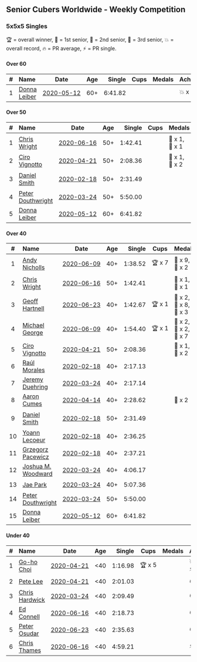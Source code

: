 ## Senior Cubers Worldwide - Weekly Competition
### 5x5x5 Singles

🏆 = overall winner, 🥇 = 1st senior, 🥈 = 2nd senior, 🥉 = 3rd senior, 💥 = overall record, 🔥 = PR average, ⚡ = PR single.

#### Over 60

| # | Name | Date | Age | Single | Cups | Medals | Achievements | Video |
| :--: | :-- | :--: | :--: | --: | :--: | :-- | :-- | :-- |
| 1 | [Donna Leiber](../../persons/donna_leiber/555.md) | [<span style="white-space: nowrap">2020-05-12</span>](2020-05-12.md) | 60+ | 6:41.82 |  |  | <span style="white-space: nowrap">💥 x 1</span>, <span style="white-space: nowrap">⚡ x 1</span> | [Link](https://www.facebook.com/events/276138643524223/permalink/278589523279135/) |

#### Over 50

| # | Name | Date | Age | Single | Cups | Medals | Achievements | Video |
| :--: | :-- | :--: | :--: | --: | :--: | :-- | :-- | :-- |
| 1 | [Chris Wright](../../persons/chris_wright/555.md) | [<span style="white-space: nowrap">2020-06-16</span>](2020-06-16.md) | 50+ | 1:42.41 |  | <span style="white-space: nowrap">🥇 x 1</span>, <span style="white-space: nowrap">🥈 x 1</span> | <span style="white-space: nowrap">💥 x 2</span>, <span style="white-space: nowrap">🔥 x 1</span>, <span style="white-space: nowrap">⚡ x 2</span> | [Link](https://www.facebook.com/events/256188575607890/permalink/257123418847739/) |
| 2 | [Ciro Vignotto](../../persons/ciro_vignotto/555.md) | [<span style="white-space: nowrap">2020-04-21</span>](2020-04-21.md) | 50+ | 2:08.36 |  | <span style="white-space: nowrap">🥈 x 1</span>, <span style="white-space: nowrap">🥉 x 2</span> | <span style="white-space: nowrap">🔥 x 2</span>, <span style="white-space: nowrap">⚡ x 3</span> | [Link](https://www.facebook.com/ciro.vignotto/videos/10221784538578284/) |
| 3 | [Daniel Smith](../../persons/daniel_smith/555.md) | [<span style="white-space: nowrap">2020-02-18</span>](2020-02-18.md) | 50+ | 2:31.49 |  |  | <span style="white-space: nowrap">💥 x 1</span>, <span style="white-space: nowrap">🔥 x 1</span>, <span style="white-space: nowrap">⚡ x 1</span> | [Link](https://www.facebook.com/events/538921670053895/permalink/539390146673714/) |
| 4 | [Peter Douthwright](../../persons/peter_douthwright/555.md) | [<span style="white-space: nowrap">2020-03-24</span>](2020-03-24.md) | 50+ | 5:50.00 |  |  | <span style="white-space: nowrap">⚡ x 1</span> | [Link](https://www.facebook.com/events/5078365835514885/permalink/5098666160151519/) |
| 5 | [Donna Leiber](../../persons/donna_leiber/555.md) | [<span style="white-space: nowrap">2020-05-12</span>](2020-05-12.md) | 60+ | 6:41.82 |  |  | <span style="white-space: nowrap">💥 x 1</span>, <span style="white-space: nowrap">⚡ x 1</span> | [Link](https://www.facebook.com/events/276138643524223/permalink/278589523279135/) |

#### Over 40

| # | Name | Date | Age | Single | Cups | Medals | Achievements | Video |
| :--: | :-- | :--: | :--: | --: | :--: | :-- | :-- | :-- |
| 1 | [Andy Nicholls](../../persons/andy_nicholls/555.md) | [<span style="white-space: nowrap">2020-06-09</span>](2020-06-09.md) | 40+ | 1:38.52 | <span style="white-space: nowrap">🏆 x 7</span> | <span style="white-space: nowrap">🥇 x 9</span>, <span style="white-space: nowrap">🥈 x 2</span> | <span style="white-space: nowrap">💥 x 3</span>, <span style="white-space: nowrap">🔥 x 2</span>, <span style="white-space: nowrap">⚡ x 3</span> | [Link](https://www.facebook.com/events/1130228284009045/permalink/1131119780586562/) |
| 2 | [Chris Wright](../../persons/chris_wright/555.md) | [<span style="white-space: nowrap">2020-06-16</span>](2020-06-16.md) | 50+ | 1:42.41 |  | <span style="white-space: nowrap">🥇 x 1</span>, <span style="white-space: nowrap">🥈 x 1</span> | <span style="white-space: nowrap">💥 x 2</span>, <span style="white-space: nowrap">🔥 x 1</span>, <span style="white-space: nowrap">⚡ x 2</span> | [Link](https://www.facebook.com/events/256188575607890/permalink/257123418847739/) |
| 3 | [Geoff Hartnell](../../persons/geoff_hartnell/555.md) | [<span style="white-space: nowrap">2020-06-23</span>](2020-06-23.md) | 40+ | 1:42.67 | <span style="white-space: nowrap">🏆 x 1</span> | <span style="white-space: nowrap">🥇 x 2</span>, <span style="white-space: nowrap">🥈 x 8</span>, <span style="white-space: nowrap">🥉 x 3</span> | <span style="white-space: nowrap">🔥 x 5</span>, <span style="white-space: nowrap">⚡ x 4</span> | [Link](https://www.facebook.com/events/268636114456043/permalink/270237950962526/) |
| 4 | [Michael George](../../persons/michael_george/555.md) | [<span style="white-space: nowrap">2020-06-09</span>](2020-06-09.md) | 40+ | 1:54.40 | <span style="white-space: nowrap">🏆 x 1</span> | <span style="white-space: nowrap">🥇 x 2</span>, <span style="white-space: nowrap">🥈 x 2</span>, <span style="white-space: nowrap">🥉 x 7</span> | <span style="white-space: nowrap">🔥 x 3</span>, <span style="white-space: nowrap">⚡ x 2</span> | [Link](https://www.facebook.com/events/1130228284009045/permalink/1135087346856472/) |
| 5 | [Ciro Vignotto](../../persons/ciro_vignotto/555.md) | [<span style="white-space: nowrap">2020-04-21</span>](2020-04-21.md) | 50+ | 2:08.36 |  | <span style="white-space: nowrap">🥈 x 1</span>, <span style="white-space: nowrap">🥉 x 2</span> | <span style="white-space: nowrap">🔥 x 2</span>, <span style="white-space: nowrap">⚡ x 3</span> | [Link](https://www.facebook.com/ciro.vignotto/videos/10221784538578284/) |
| 6 | [Raúl Morales](../../persons/raul_morales/555.md) | [<span style="white-space: nowrap">2020-02-18</span>](2020-02-18.md) | 40+ | 2:17.13 |  |  | <span style="white-space: nowrap">🔥 x 1</span>, <span style="white-space: nowrap">⚡ x 1</span> | |
| 7 | [Jeremy Duehring](../../persons/jeremy_duehring/555.md) | [<span style="white-space: nowrap">2020-03-24</span>](2020-03-24.md) | 40+ | 2:17.14 |  |  | <span style="white-space: nowrap">🔥 x 1</span>, <span style="white-space: nowrap">⚡ x 1</span> | [Link](https://www.facebook.com/events/5078365835514885/permalink/5082560948428707/) |
| 8 | [Aaron Cumes](../../persons/aaron_cumes/555.md) | [<span style="white-space: nowrap">2020-04-14</span>](2020-04-14.md) | 40+ | 2:28.62 |  | <span style="white-space: nowrap">🥉 x 2</span> | <span style="white-space: nowrap">🔥 x 3</span>, <span style="white-space: nowrap">⚡ x 2</span> | [Link](https://www.facebook.com/events/1400953806773430/permalink/1401875770014567/) |
| 9 | [Daniel Smith](../../persons/daniel_smith/555.md) | [<span style="white-space: nowrap">2020-02-18</span>](2020-02-18.md) | 50+ | 2:31.49 |  |  | <span style="white-space: nowrap">💥 x 1</span>, <span style="white-space: nowrap">🔥 x 1</span>, <span style="white-space: nowrap">⚡ x 1</span> | [Link](https://www.facebook.com/events/538921670053895/permalink/539390146673714/) |
| 10 | [Yoann Lecoeur](../../persons/yoann_lecoeur/555.md) | [<span style="white-space: nowrap">2020-02-18</span>](2020-02-18.md) | 40+ | 2:36.25 |  |  | <span style="white-space: nowrap">🔥 x 1</span>, <span style="white-space: nowrap">⚡ x 1</span> | [Link](https://www.facebook.com/events/538921670053895/permalink/541223923157003/) |
| 11 | [Grzegorz Pacewicz](../../persons/grzegorz_pacewicz/555.md) | [<span style="white-space: nowrap">2020-02-18</span>](2020-02-18.md) | 40+ | 2:37.21 |  |  | <span style="white-space: nowrap">🔥 x 1</span>, <span style="white-space: nowrap">⚡ x 1</span> | |
| 12 | [Joshua M. Woodward](../../persons/joshua_m_woodward/555.md) | [<span style="white-space: nowrap">2020-03-24</span>](2020-03-24.md) | 40+ | 4:06.17 |  |  | <span style="white-space: nowrap">🔥 x 1</span>, <span style="white-space: nowrap">⚡ x 1</span> | [Link](https://www.facebook.com/events/5078365835514885/permalink/5101597413191727/) |
| 13 | [Jae Park](../../persons/jae_park/555.md) | [<span style="white-space: nowrap">2020-03-24</span>](2020-03-24.md) | 40+ | 5:07.36 |  |  | <span style="white-space: nowrap">🔥 x 1</span>, <span style="white-space: nowrap">⚡ x 3</span> | [Link](https://www.facebook.com/events/5078365835514885/permalink/5079528812065254/) |
| 14 | [Peter Douthwright](../../persons/peter_douthwright/555.md) | [<span style="white-space: nowrap">2020-03-24</span>](2020-03-24.md) | 50+ | 5:50.00 |  |  | <span style="white-space: nowrap">⚡ x 1</span> | [Link](https://www.facebook.com/events/5078365835514885/permalink/5098666160151519/) |
| 15 | [Donna Leiber](../../persons/donna_leiber/555.md) | [<span style="white-space: nowrap">2020-05-12</span>](2020-05-12.md) | 60+ | 6:41.82 |  |  | <span style="white-space: nowrap">💥 x 1</span>, <span style="white-space: nowrap">⚡ x 1</span> | [Link](https://www.facebook.com/events/276138643524223/permalink/278589523279135/) |

#### Under 40

| # | Name | Date | Age | Single | Cups | Medals | Achievements | Video |
| :--: | :-- | :--: | :--: | --: | :--: | :-- | :-- | :-- |
| 1 | [Go-ho Choi](../../persons/go_ho_choi/555.md) | [<span style="white-space: nowrap">2020-04-21</span>](2020-04-21.md) | <40 | 1:16.98 | <span style="white-space: nowrap">🏆 x 5</span> |  | <span style="white-space: nowrap">💥 x 3</span>, <span style="white-space: nowrap">🔥 x 1</span>, <span style="white-space: nowrap">⚡ x 3</span> | [Link](https://www.facebook.com/events/538096063773916/permalink/542383880011801/) |
| 2 | [Pete Lee](../../persons/pete_lee/555.md) | [<span style="white-space: nowrap">2020-04-21</span>](2020-04-21.md) | <40 | 2:01.03 |  |  | <span style="white-space: nowrap">🔥 x 5</span>, <span style="white-space: nowrap">⚡ x 4</span> | [Link](https://www.facebook.com/events/538096063773916/permalink/539805363602986/) |
| 3 | [Chris Hardwick](../../persons/chris_hardwick/555.md) | [<span style="white-space: nowrap">2020-03-24</span>](2020-03-24.md) | <40 | 2:09.49 |  |  | <span style="white-space: nowrap">🔥 x 1</span>, <span style="white-space: nowrap">⚡ x 1</span> | [Link](https://www.facebook.com/events/5078365835514885/permalink/5107384065946395/) |
| 4 | [Ed Connell](../../persons/ed_connell/555.md) | [<span style="white-space: nowrap">2020-06-16</span>](2020-06-16.md) | <40 | 2:18.73 |  |  | <span style="white-space: nowrap">🔥 x 2</span>, <span style="white-space: nowrap">⚡ x 2</span> | [Link](https://www.facebook.com/events/256188575607890/permalink/258981835328564/) |
| 5 | [Peter Osudar](../../persons/peter_osudar/555.md) | [<span style="white-space: nowrap">2020-06-23</span>](2020-06-23.md) | <40 | 2:35.63 |  |  | <span style="white-space: nowrap">🔥 x 1</span>, <span style="white-space: nowrap">⚡ x 1</span> | [Link](https://www.facebook.com/events/268636114456043/permalink/276010010385320/) |
| 6 | [Chris Thames](../../persons/chris_thames/555.md) | [<span style="white-space: nowrap">2020-06-16</span>](2020-06-16.md) | <40 | 4:59.21 |  |  | <span style="white-space: nowrap">⚡ x 3</span> | [Link](https://www.facebook.com/events/256188575607890/permalink/259059621987452/) |


<!-- Global site tag (gtag.js) - Google Analytics -->
<script async src="https://www.googletagmanager.com/gtag/js?id=UA-86348435-3"></script>
<script>window.dataLayer = window.dataLayer || []; function gtag() {dataLayer.push(arguments);} gtag('js', new Date()); gtag('config', 'UA-86348435-3');</script>

